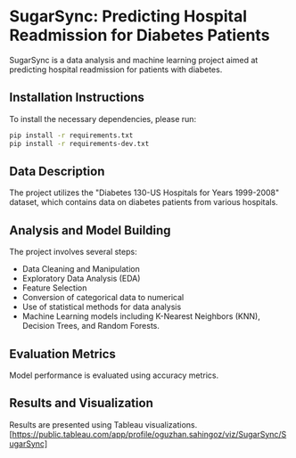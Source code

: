 # SugarSync: Predicting Hospital Readmission for Diabetes Patients

SugarSync is a data analysis and machine learning project aimed at predicting hospital readmission for patients with diabetes.

## Installation Instructions

To install the necessary dependencies, please run:
```bash
pip install -r requirements.txt
pip install -r requirements-dev.txt
```

## Data Description

The project utilizes the "Diabetes 130-US Hospitals for Years 1999-2008" dataset, which contains data on diabetes patients from various hospitals.

## Analysis and Model Building

The project involves several steps:
- Data Cleaning and Manipulation
- Exploratory Data Analysis (EDA)
- Feature Selection
- Conversion of categorical data to numerical
- Use of statistical methods for data analysis
- Machine Learning models including K-Nearest Neighbors (KNN), Decision Trees, and Random Forests.

## Evaluation Metrics

Model performance is evaluated using accuracy metrics.

## Results and Visualization

Results are presented using Tableau visualizations. [https://public.tableau.com/app/profile/oguzhan.sahingoz/viz/SugarSync/SugarSync]
